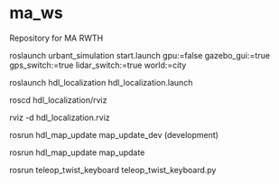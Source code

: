 # ma_ws
Repository for MA RWTH


roslaunch urbant_simulation start.launch gpu:=false gazebo_gui:=true gps_switch:=true lidar_switch:=true world:=city


roslaunch hdl_localization hdl_localization.launch


roscd hdl_localization/rviz


rviz -d hdl_localization.rviz


rosrun hdl_map_update map_update_dev (development)


rosrun hdl_map_update map_update


rosrun teleop_twist_keyboard teleop_twist_keyboard.py
